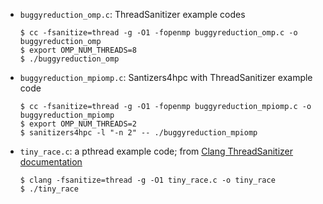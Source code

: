 -   `buggyreduction_omp.c`: ThreadSanitizer example codes
    ```
    $ cc -fsanitize=thread -g -O1 -fopenmp buggyreduction_omp.c -o buggyreduction_omp
    $ export OMP_NUM_THREADS=8
    $ ./buggyreduction_omp
    ```
- `buggyreduction_mpiomp.c`: Santizers4hpc with ThreadSanitizer example code
    ```
    $ cc -fsanitize=thread -g -O1 -fopenmp buggyreduction_mpiomp.c -o buggyreduction_mpiomp
    $ export OMP_NUM_THREADS=2
    $ sanitizers4hpc -l "-n 2" -- ./buggyreduction_mpiomp
    ```
- `tiny_race.c`: a pthread example code; from [Clang ThreadSanitizer
  documentation](https://clang.llvm.org/docs/ThreadSanitizer.html)
    ```
    $ clang -fsanitize=thread -g -O1 tiny_race.c -o tiny_race
    $ ./tiny_race
    ```
